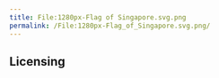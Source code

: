 ```yaml
---
title: File:1280px-Flag of Singapore.svg.png
permalink: /File:1280px-Flag_of_Singapore.svg.png/
---
```


## Licensing